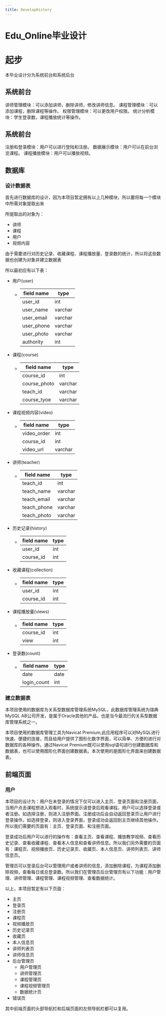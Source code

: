 ```yaml
---
title: DevelopHistory
---
```


# Edu_Online毕业设计

# 起步

本毕业设计分为系统前台和系统后台

## 系统前台

讲师管理模块：可以添加讲师，删除讲师，修改讲师信息。
课程管理模块：可以添加课程，删除课程等操作。
权限管理模块：可以更改用户权限。
统计分析模块：学生登录数，课程播放统计等操作。

## 系统前台

注册和登录模块：用户可以进行登陆和注册。
数据展示模块：用户可以在前台浏览课程。
课程播放模块：用户可以播放视频。



## 数据库

### 设计数据表

首先进行数据库的设计，因为本项目暂定拥有以上几种模块，所以要将每一个模块中所需对象提取出来

所提取出的对象为：

-  讲师
- 课程
- 用户
- 视频内容

由于需要进行对历史记录、收藏课程、课程播放量、登录数的统计，所以将这些数据也创建为对象并建立数据表

所以最初应有以下表：

- 用户(user)

  - | field name | type    |
    | ---------- | ------- |
    | user_id    | int     |
    | user_name  | varchar |
    | user_email | varchar |
    | user_phone | varchar |
    | user_photo | varchar |
    | authority  | int     |

- 课程(course)

  - | field name   | type    |
    | ------------ | ------- |
    | course_id    | int     |
    | course_photo | varchar |
    | teach_id     | varchar |
    | course_tyoe  | varchar |

- 课程视频内容(video)

  - | field name  | type    |
    | ----------- | ------- |
    | video_order | int     |
    | course_id   | int     |
    | video_url   | varchar |

- 讲师(teacher)

  - | field name  | type    |
    | ----------- | ------- |
    | teach_id    | int     |
    | teach_name  | varchar |
    | teach_email | varchar |
    | teach_phone | varchar |
    | teach_photo | varchar |

- 历史记录(history)

  - | field name | type |
    | ---------- | ---- |
    | user_id    | int  |
    | course_id  | int  |

- 收藏课程(collection)

  - | field name | type |
    | ---------- | ---- |
    | user_id    | int  |
    | course_id  | int  |

- 课程播放量(views)

  - | field name | type |
    | ---------- | ---- |
    | course_id  | int  |
    | view       | int  |

- 登录数(count)

  - | field name  | type |
    | ----------- | ---- |
    | date        | date |
    | login_count | int  |

### 建立数据表

本项目使用的数据库为关系型数据库管理系统MySQL，此数据库管理系统为瑞典MySQL AB公司开发，是属于Oracle其他的产品，也是当今最流行的关系型数据库管理系统之一。

本项目使用的数据库管理工具为Navicat Premium,此应用程序可以对MySQL进行快速、便捷的连接，而且给用户提供了图形化数字界面，可以简单、方便的进行对数据库的各种操作。通过Navicat Premium既可以使用sql语句进行创建数据库和数据表，也可以使用图形化界面创建数据表。本次使用的是图形化界面来创建数据表。



## 前端页面

### 用户

本项目的设计为：用户在未登录的情况下仅可以进入主页、登录页面和注册页面，当用户点击课程想进入观看时，系统提示请登录后观看课程。用户可以选择登录或者注册。如选择注册，则进入注册界面。注册成功后会自动返回登录页让用户进行登录操作。如选择登录，则进入登录界面，登录成功会返回到主页继续其他操作。所以我们需要的页面有：主页、登录页面、和注册页面。

登录成功后用户可以进行的操作有：查看主页、查看课程、播放教学视频、查看历史记录、查看收藏课程、查看本人信息和查看讲师信息。所以我们另外需要的页面有：课程页、视频播放页、历史记录页、收藏页、本人信息页、讲师列表页、讲师信息页。

管理员可以登录后台可以管理用户或者讲师的信息，添加删除课程，为课程添加删除视频，查看每日或总登录数。所以我们在管理员后台管理页有以下功能：用户管理、讲师管理、课程管理、课程视频管理、查看数据统计。

以上，本项目暂定有以下页面：

- 主页
- 登录页
- 注册页
- 课程页
- 视频播放页
- 历史记录页
- 收藏页
- 本人信息页
- 讲师列表页
- 讲师信息页
- 后台管理页
  - 用户管理页
  - 讲师管理页
  - 课程管理页
  - 课程视频管理页
  - 数据统计页
- 错误页

其中前端页面的头部导航栏和后端页面的左侧导航栏都可以复用。







